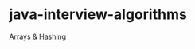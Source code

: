 # java-interview-algorithms
[Arrays & Hashing](https://github.com/nichiporenko/java-interview-algorithms/tree/main/src/main/java/com/nichiporenko/algorithms/arrays)
